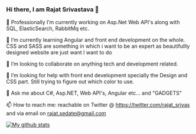 ### Hi there, I am Rajat Srivastava 👋

🔭 Professionally I’m currently working on Asp.Net Web API's along with SQL, ElasticSearch, RabbitMq etc. 

🌱 I’m currently learning Angular and front end development on the whole. CSS and SASS are something in which i want to be an expert as beautifullly designed website are just want I want to do

👯 I’m looking to collaborate on anything tech and development related. 

🤔 I’m looking for help with front end development specially the Design and CSS part. Still trying to figure out which color to use. 

💬 Ask me about C#, Asp.NET, Web API's, Angular etc... and "GADGETS"

📫 How to reach me: reachable on Twitter @ https://twitter.com/rajat_srivas and via email on rajat.sedate@gmail.com


[![My github stats](https://github-readme-stats.vercel.app/api?username=rajat-srivas)](https://github.com/rajat-srivas/github-readme-stats)


